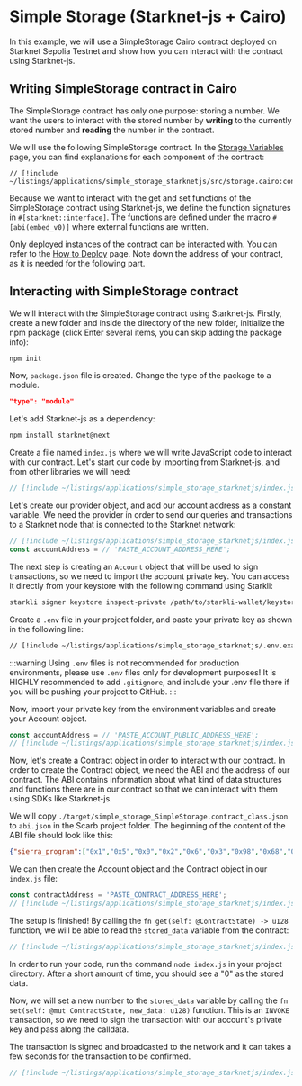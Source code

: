# Simple Storage (Starknet-js + Cairo)

In this example, we will use a SimpleStorage Cairo contract deployed on Starknet Sepolia Testnet and show how you can interact with the contract using Starknet-js.

## Writing SimpleStorage contract in Cairo

The SimpleStorage contract has only one purpose: storing a number. We want the users to interact with the stored number by **writing** to the currently stored number and **reading** the number in the contract.

We will use the following SimpleStorage contract. In the [Storage Variables](/getting-started/basics/variables) page, you can find explanations for each component of the contract:

```cairo
// [!include ~/listings/applications/simple_storage_starknetjs/src/storage.cairo:contract]
```

Because we want to interact with the get and set functions of the SimpleStorage contract using Starknet-js, we define the function signatures in `#[starknet::interface]`. The functions are defined under the macro `#[abi(embed_v0)]` where external functions are written.

Only deployed instances of the contract can be interacted with. You can refer to the [How to Deploy](/getting-started/interacting/how_to_deploy) page. Note down the address of your contract, as it is needed for the following part.

## Interacting with SimpleStorage contract

We will interact with the SimpleStorage contract using Starknet-js. Firstly, create a new folder and inside the directory of the new folder, initialize the npm package (click Enter several items, you can skip adding the package info):

```bash [Terminal]
npm init
```

Now, `package.json` file is created. Change the type of the package to a module.

```json
"type": "module"
```

Let's add Starknet-js as a dependency:

```bash [Terminal]
npm install starknet@next
```

Create a file named `index.js` where we will write JavaScript code to interact with our contract. Let's start our code by importing from Starknet-js, and from other libraries we will need:

```js
// [!include ~/listings/applications/simple_storage_starknetjs/index.js:imports]
```

Let's create our provider object, and add our account address as a constant variable. We need the provider in order to send our queries and transactions to a Starknet node that is connected to the Starknet network: 

```js
// [!include ~/listings/applications/simple_storage_starknetjs/index.js:provider]
const accountAddress = // 'PASTE_ACCOUNT_ADDRESS_HERE';
```

The next step is creating an `Account` object that will be used to sign transactions, so we need to import the account private key. You can access it directly from your keystore with the following command using Starkli: 

```bash [Terminal]
starkli signer keystore inspect-private /path/to/starkli-wallet/keystore.json --raw
```

Create a `.env` file in your project folder, and paste your private key as shown in the following line:

```bash [Terminal]
// [!include ~/listings/applications/simple_storage_starknetjs/.env.example]
```

:::warning
Using `.env` files is not recommended for production environments, please use `.env` files only for development purposes! It is HIGHLY recommended to add `.gitignore`, and include your .env file there if you will be pushing your project to GitHub.
:::

Now, import your private key from the environment variables and create your Account object.
```js
const accountAddress = // 'PASTE_ACCOUNT_PUBLIC_ADDRESS_HERE';
// [!include ~/listings/applications/simple_storage_starknetjs/index.js:account]
```

Now, let's create a Contract object in order to interact with our contract. In order to create the Contract object, we need the ABI and the address of our contract. The ABI contains information about what kind of data structures and functions there are in our contract so that we can interact with them using SDKs like Starknet-js. 

We will copy `./target/simple_storage_SimpleStorage.contract_class.json` to `abi.json` in the Scarb project folder. The beginning of the content of the ABI file should look like this: 

```json
{"sierra_program":["0x1","0x5","0x0","0x2","0x6","0x3","0x98","0x68","0x18", //...
```

We can then create the Account object and the Contract object in our `index.js` file:

```js
const contractAddress = 'PASTE_CONTRACT_ADDRESS_HERE';
// [!include ~/listings/applications/simple_storage_starknetjs/index.js:contract]
```

The setup is finished! By calling the `fn get(self: @ContractState) -> u128` function, we will be able to read the `stored_data` variable from the contract:

```js
// [!include ~/listings/applications/simple_storage_starknetjs/index.js:get]
```

In order to run your code, run the command `node index.js` in your project directory. After a short amount of time, you should see a "0" as the stored data.

Now, we will set a new number to the `stored_data` variable by calling the `fn set(self: @mut ContractState, new_data: u128)` function. This is an `INVOKE` transaction, so we need to sign the transaction with our account's private key and pass along the calldata.

The transaction is signed and broadcasted to the network and it can takes a few seconds for the transaction to be confirmed.

```js
// [!include ~/listings/applications/simple_storage_starknetjs/index.js:set]
```
